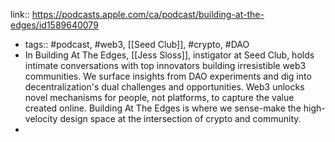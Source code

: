 link:: https://podcasts.apple.com/ca/podcast/building-at-the-edges/id1589640079

- tags:: #podcast, #web3, [[Seed Club]], #crypto, #DAO
- In Building At The Edges, [[Jess Sloss]], instigator at Seed Club, holds intimate conversations with top innovators building irresistible web3 communities. We surface insights from DAO experiments and dig into decentralization's dual challenges and opportunities. Web3 unlocks novel mechanisms for people, not platforms, to capture the value created online. Building At The Edges is where we sense-make the high-velocity design space at the intersection of crypto and community.
-